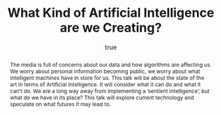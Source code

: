 ---
abstract: "The media is full of concerns about our data and how algorithms are affecting
  us. We worry about personal information becoming public, we worry about what intelligent
  machines have in store for us. This talk will be about the state of the art in terms
  of Artificial Intelligence. It will consider what it can do and what it can\u2019t
  do. We are a long way away from implementing a \u2019sentient intelligence\u2019,
  but what do we have in its place? This talk will explore current technology and
  speculate on what futures it may lead to."
author:
- family: Lawrence
  given: Neil D.
  gscholar: r3SJcvoAAAAJ
  institute: University of Sheffield
  twitter: lawrennd
  url: http://inverseprobability.com
blog: 2015-12-04-what-kind-of-ai.md
categories:
- Lawrence-rise15a
day: '23'
errata: []
extras: []
ipynb: 2015-10-23-what-kind-of-ai.ipynb
key: Lawrence-rise15a
layout: talk
month: 10
published: 2015-10-23
reveal: 2015-10-23-what-kind-of-ai.slides.html
section: pre
title: What Kind of Artificial Intelligence are we Creating?
venue: Cognitive Science work in Progress Meeting, Sheffield
year: '2015'
---